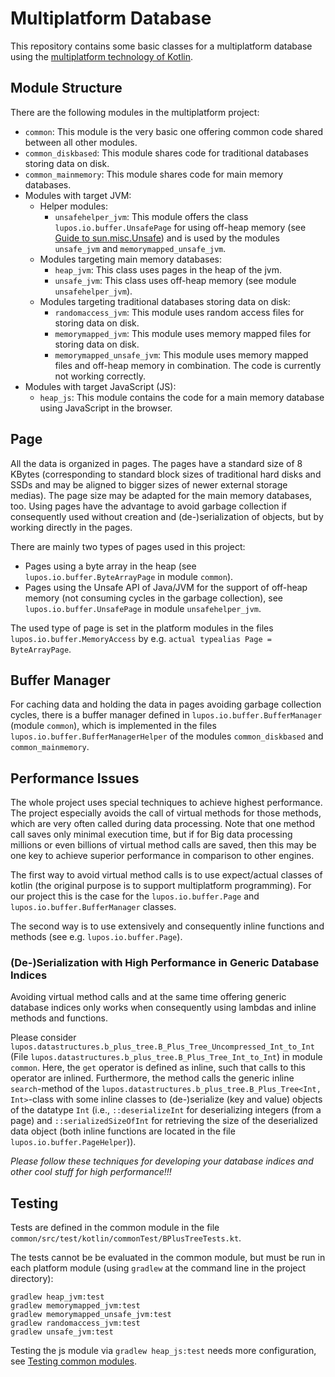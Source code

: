# Multiplatform Database

This repository contains some basic classes for a multiplatform database using the [multiplatform technology of Kotlin](https://kotlinlang.org/docs/reference/multiplatform.html).

## Module Structure

There are the following modules in the multiplatform project:

- `common`: This module is the very basic one offering common code shared between all other modules.
- `common_diskbased`: This module shares code for traditional databases storing data on disk.
- `common_mainmemory`: This module shares code for main memory databases.
- Modules with target JVM:
    - Helper modules:
        - `unsafehelper_jvm`: This module offers the class `lupos.io.buffer.UnsafePage` for using off-heap memory (see [Guide to sun.misc.Unsafe](https://www.baeldung.com/java-unsafe)) and is used by the modules `unsafe_jvm` and `memorymapped_unsafe_jvm`.
    - Modules targeting main memory databases:
        - `heap_jvm`: This class uses pages in the heap of the jvm.
        - `unsafe_jvm`: This class uses off-heap memory (see module `unsafehelper_jvm`).
    - Modules targeting traditional databases storing data on disk:
        - `randomaccess_jvm`: This module uses random access files for storing data on disk.
        - `memorymapped_jvm`: This module uses memory mapped files for storing data on disk.
        - `memorymapped_unsafe_jvm`: This module uses memory mapped files and off-heap memory in combination. The code is currently not working correctly.
- Modules with target JavaScript (JS): 
    - `heap_js`: This module contains the code for a main memory database using JavaScript in the browser.

## Page

All the data is organized in pages. The pages have a standard size of 8 KBytes (corresponding to standard block sizes of traditional hard disks and SSDs and may be aligned to bigger sizes of newer external storage medias). The page size may be adapted for the main memory databases, too. Using pages have the advantage to avoid garbage collection if consequently used without creation and (de-)serialization of objects, but by working directly in the pages.

There are mainly two types of pages used in this project:
- Pages using a byte array in the heap (see `lupos.io.buffer.ByteArrayPage` in module `common`).
- Pages using the Unsafe API of Java/JVM for the support of off-heap memory (not consuming cycles in the garbage collection), see `lupos.io.buffer.UnsafePage` in module `unsafehelper_jvm`.

The used type of page is set in the platform modules in the files `lupos.io.buffer.MemoryAccess` by e.g. `actual typealias Page = ByteArrayPage`.

## Buffer Manager

For caching data and holding the data in pages avoiding garbage collection cycles, there is a buffer manager defined in `lupos.io.buffer.BufferManager` (module `common`), which is implemented in the files `lupos.io.buffer.BufferManagerHelper` of the modules `common_diskbased` and `common_mainmemory`.

## Performance Issues

The whole project uses special techniques to achieve highest performance. The project especially avoids the call of virtual methods for those methods, which are very often called during data processing. Note that one method call saves only minimal execution time, but if for Big data processing millions or even billions of virtual method calls are saved, then this may be one key to achieve superior performance in comparison to other engines.

The first way to avoid virtual method calls is to use expect/actual classes of kotlin (the original purpose is to support multiplatform programming). For our project this is the case for the `lupos.io.buffer.Page` and `lupos.io.buffer.BufferManager` classes. 

The second way is to use extensively and consequently inline functions and methods (see e.g. `lupos.io.buffer.Page`). 

### (De-)Serialization with High Performance in Generic Database Indices

Avoiding virtual method calls and at the same time offering generic database indices only works when consequently using lambdas and inline methods and functions.

Please consider `lupos.datastructures.b_plus_tree.B_Plus_Tree_Uncompressed_Int_to_Int` (File `lupos.datastructures.b_plus_tree.B_Plus_Tree_Int_to_Int`) in module `common`. Here, the `get` operator is defined as inline, such that calls to this operator are inlined. Furthermore, the method calls the generic inline `search`-method of the `lupos.datastructures.b_plus_tree.B_Plus_Tree<Int, Int>`-class with some inline classes to (de-)serialize (key and value) objects of the datatype `Int` (i.e., `::deserializeInt` for deserializing integers (from a page) and `::serializedSizeOfInt` for retrieving the size of the deserialized data object (both inline functions are located in the file `lupos.io.buffer.PageHelper`)).

*Please follow these techniques for developing your database indices and other cool stuff for high performance!!!* 

## Testing

Tests are defined in the common module in the file `common/src/test/kotlin/commonTest/BPlusTreeTests.kt`.

The tests cannot be be evaluated in the common module, but must be run in each platform module (using `gradlew` at the command line in the project directory):

```
gradlew heap_jvm:test
gradlew memorymapped_jvm:test
gradlew memorymapped_unsafe_jvm:test
gradlew randomaccess_jvm:test
gradlew unsafe_jvm:test
```

Testing the js module via `gradlew heap_js:test` needs more configuration, see [Testing common modules](https://blog.kotlin-academy.com/testing-common-modules-66b39d641617).